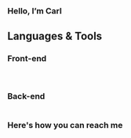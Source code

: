 <h3>Hello, I’m Carl</h3>
<!-- - 👀 I’m interested in ... Web development & Game development<br>
- 🌱  I’m currently learning ... MERN Stack with Strive School<br>
- 💞️ I’m looking to collaborate on ... Useful web applications that serve a particular purpose or need -->
<h2>Languages & Tools <!--<img src = "https://media2.giphy.com/media/QssGEmpkyEOhBCb7e1/giphy.gif?cid=ecf05e47a0n3gi1bfqntqmob8g9aid1oyj2wr3ds3mg700bl&rid=giphy.gif" width = 20px>-->   </h2> 
<h3>Front-end</h3>

![<HTML>]( https://img.shields.io/badge/HTML5-E34F26?style=for-the-badge&logo=html5&logoColor=white)![<CSS>](https://img.shields.io/badge/CSS3-1572B6?style=for-the-badge&logo=css3&logoColor=white)![<BS>](https://img.shields.io/badge/Bootstrap-563D7C?style=for-the-badge&logo=bootstrap&logoColor=white)![<JS>](https://img.shields.io/badge/JavaScript-F7DF1E?style=for-the-badge&logo=javascript&logoColor=black)![<REACT>]( https://img.shields.io/badge/React-20232A?style=for-the-badge&logo=react&logoColor=61DAFB)![<REDUX>]( https://img.shields.io/badge/Redux-593D88?style=for-the-badge&logo=redux&logoColor=white)
![<TS>](https://img.shields.io/badge/TypeScript-007ACC?style=for-the-badge&logo=typescript&logoColor=white)

<h3>Back-end</h3>
 
 ![<NODE>](https://img.shields.io/badge/Node.js-339933?style=for-the-badge&logo=nodedotjs&logoColor=white
)![<EXPRESS>](https://img.shields.io/badge/Express.js-000000?style=for-the-badge&logo=express&logoColor=white
)![<MONGO>]( 	https://img.shields.io/badge/MongoDB-4EA94B?style=for-the-badge&logo=mongodb&logoColor=white
)![<SQL>]( 	https://img.shields.io/badge/PostgreSQL-316192?style=for-the-badge&logo=postgresql&logoColor=white
)
 
 <h3>Here's how you can reach me</h3>
 
<a href="https://www.linkedin.com/in/cadawkins/">![<LinkedIn>](https://img.shields.io/badge/LinkedIn-0077B5?style=for-the-badge&logo=linkedin&logoColor=white)</a><a href="mailto:carlanthony782@gmail.com">![<Gmail>](https://img.shields.io/badge/Gmail-D14836?style=for-the-badge&logo=gmail&logoColor=white)</a>

<!-- D4WKINS/D4WKINS is a ✨ special ✨ repository because its `README.md` (this file) appears on your GitHub profile.
You can click the Preview link to take a look at your changes. -->
 
<!--  Some choices in life present themselves as a hilarious set of options.



One choice opens up options down the left path, and the other the right.



Carl can go both ways because carl knows full stack



# hire carl -->

 
 
 
